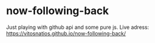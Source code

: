 # now-following-back

Just playing with github api and some pure js.
Live adress: https://vitosnatios.github.io/now-following-back/
